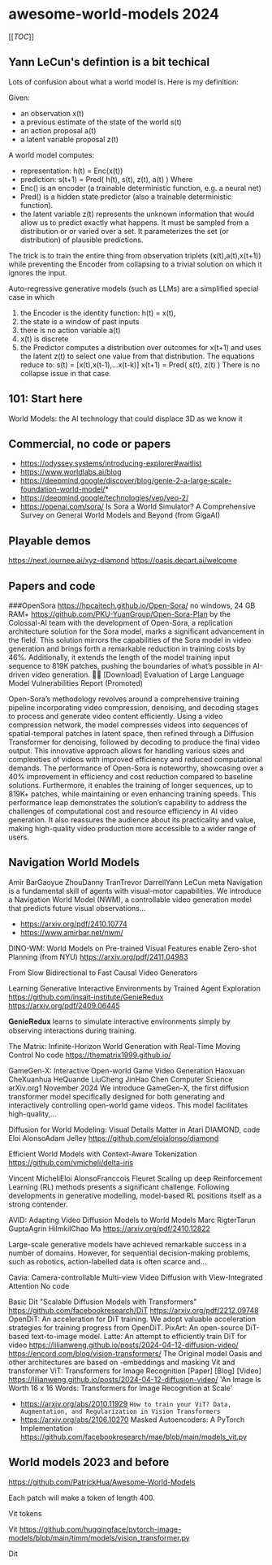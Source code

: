 # awesome-world-models 2024
[[_TOC_]]
## Yann LeCun's defintion is a bit techical
Lots of confusion about what a world model is. Here is my definition: 

Given:
- an observation x(t)
- a previous estimate of the state of the world s(t)
- an action proposal a(t)
- a latent variable proposal z(t)

A world model computes:
- representation: h(t) = Enc(x(t))
- prediction: s(t+1) = Pred( h(t), s(t), z(t), a(t) )
Where
- Enc() is an encoder (a trainable deterministic function, e.g. a neural net)
- Pred() is a hidden state predictor (also a trainable deterministic function).
- the latent variable z(t) represents the unknown information that would allow us to predict exactly what happens. It must be sampled from a distribution or or varied over a set. It parameterizes the set (or distribution) of plausible predictions.

The trick is to train the entire thing from observation triplets (x(t),a(t),x(t+1)) while preventing the Encoder from collapsing to a trivial solution on which it ignores the input.

Auto-regressive generative models (such as LLMs) are a simplified special case in which
1. the Encoder is the identity function: h(t) = x(t),
2. the state is a window of past inputs 
3. there is no action variable a(t)
4. x(t) is discrete
5. the Predictor computes a distribution over outcomes for x(t+1) and uses the latent z(t) to select one value from that distribution.
The equations reduce to:
s(t) = [x(t),x(t-1),...x(t-k)]
x(t+1) = Pred( s(t), z(t) )
There is no collapse issue in that case.

## 101: Start here
World Models: the AI technology that could displace 3D as we know it

## Commercial, no code or papers
* https://odyssey.systems/introducing-explorer#waitlist
* https://www.worldlabs.ai/blog
* https://deepmind.google/discover/blog/genie-2-a-large-scale-foundation-world-model/* 
* https://deepmind.google/technologies/veo/veo-2/
* https://openai.com/sora/ Is Sora a World Simulator? A Comprehensive Survey on General World Models and Beyond (from GigaAI)

## Playable demos 
https://next.journee.ai/xyz-diamond
https://oasis.decart.ai/welcome

## Papers and code
###OpenSora
https://hpcaitech.github.io/Open-Sora/ no windows, 24 GB RAM+
https://github.com/PKU-YuanGroup/Open-Sora-Plan
by the Colossal-AI team with the development of Open-Sora, a replication architecture solution for the Sora model, marks a significant advancement in the field. This solution mirrors the capabilities of the Sora model in video generation and brings forth a remarkable reduction in training costs by 46%. Additionally, it extends the length of the model training input sequence to 819K patches, pushing the boundaries of what’s possible in AI-driven video generation.
🧵🧵 [Download] Evaluation of Large Language Model Vulnerabilities Report (Promoted)

Open-Sora’s methodology revolves around a comprehensive training pipeline incorporating video compression, denoising, and decoding stages to process and generate video content efficiently. Using a video compression network, the model compresses videos into sequences of spatial-temporal patches in latent space, then refined through a Diffusion Transformer for denoising, followed by decoding to produce the final video output. This innovative approach allows for handling various sizes and complexities of videos with improved efficiency and reduced computational demands.
The performance of Open-Sora is noteworthy, showcasing over a 40% improvement in efficiency and cost reduction compared to baseline solutions. Furthermore, it enables the training of longer sequences, up to 819K+ patches, while maintaining or even enhancing training speeds. This performance leap demonstrates the solution’s capability to address the challenges of computational cost and resource efficiency in AI video generation. It also reassures the audience about its practicality and value, making high-quality video production more accessible to a wider range of users.


## Navigation World Models
Amir BarGaoyue ZhouDanny TranTrevor DarrellYann LeCun meta
Navigation is a fundamental skill of agents with visual-motor capabilities. We introduce a Navigation World Model (NWM), a controllable video generation model that predicts future visual observations…
* https://arxiv.org/pdf/2410.10774
* https://www.amirbar.net/nwm/






DINO-WM: World Models on Pre-trained Visual Features enable Zero-shot Planning (from NYU)
https://arxiv.org/pdf/2411.04983








From Slow Bidirectional to Fast Causal Video Generators





Learning Generative Interactive Environments by Trained Agent Exploration
https://github.com/insait-institute/GenieRedux
https://arxiv.org/pdf/2409.06445


𝐆𝐞𝐧𝐢𝐞𝐑𝐞𝐝𝐮𝐱 learns to simulate interactive environments simply by observing interactions during training.




The Matrix: Infinite-Horizon World Generation with Real-Time Moving Control
No code
https://thematrix1999.github.io/











GameGen-X: Interactive Open-world Game Video Generation
Haoxuan CheXuanhua HeQuande LiuCheng JinHao Chen
Computer Science
arXiv.org1 November 2024
We introduce GameGen-X, the first diffusion transformer model specifically designed for both generating and interactively controlling open-world game videos. This model facilitates high-quality,…

Diffusion for World Modeling: Visual Details Matter in Atari  DIAMOND, code
Eloi AlonsoAdam Jelley
https://github.com/eloialonso/diamond







Efficient World Models with Context-Aware Tokenization
https://github.com/vmicheli/delta-iris







Vincent MicheliEloi AlonsoFranccois Fleuret
Scaling up deep Reinforcement Learning (RL) methods presents a significant challenge. Following developments in generative modelling, model-based RL positions itself as a strong contender. 

AVID: Adapting Video Diffusion Models to World Models
Marc RigterTarun GuptaAgrin HilmkilChao Ma
https://arxiv.org/pdf/2410.12822

Large-scale generative models have achieved remarkable success in a number of domains. However, for sequential decision-making problems, such as robotics, action-labelled data is often scarce and…







Cavia: Camera-controllable Multi-view Video Diffusion with View-Integrated Attention
No code






Basic Dit "Scalable Diffusion Models with Transformers" 
https://github.com/facebookresearch/DiT
https://arxiv.org/pdf/2212.09748
OpenDiT: An acceleration for DiT training. We adopt valuable acceleration strategies for training progress from OpenDiT.
PixArt: An open-source DiT-based text-to-image model.
Latte: An attempt to efficiently train DiT for video
https://lilianweng.github.io/posts/2024-04-12-diffusion-video/
https://encord.com/blog/vision-transformers/
The Original model Oasis and other architectures are based on
-embeddings and masking
Vit and transformer
ViT: Transformers for Image Recognition [Paper] [Blog] [Video]
https://lilianweng.github.io/posts/2024-04-12-diffusion-video/
'An Image Is Worth 16 x 16 Words: Transformers for Image Recognition at Scale'
- https://arxiv.org/abs/2010.11929
`How to train your ViT? Data, Augmentation, and Regularization in Vision Transformers`
- https://arxiv.org/abs/2106.10270
Masked Autoencoders: A PyTorch Implementation https://github.com/facebookresearch/mae/blob/main/models_vit.py

## World models 2023 and before
https://github.com/PatrickHua/Awesome-World-Models

Each patch will make a token of length 400.

Vit tokens

Vit
https://github.com/huggingface/pytorch-image-models/blob/main/timm/models/vision_transformer.py



Dit

